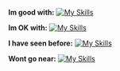 **Im good with:**
[![My Skills](https://skillicons.dev/icons?i=godot,py)](https://github.com/cyteon)

**Im OK with:**
[![My Skills](https://skillicons.dev/icons?i=mongodb,react,svelte)](https://github.com/cyteon)

**I have seen before:**
[![My Skills](https://skillicons.dev/icons?i=rust,cs,java)](https://github.com/cyteon)

**Wont go near:**
[![My Skills](https://skillicons.dev/icons?i=unreal,unity)](https://github.com/cyteon)
